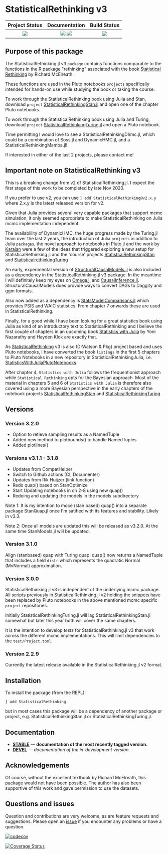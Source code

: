 # StatisticalRethinking v3


| **Project Status**                                                               |  **Documentation**                                                               | **Build Status**                                                                                |
|:-------------------------------------------------------------------------------:|:-------------------------------------------------------------------------------:|:-----------------------------------------------------------------------------------------------:|
|![][project-status-img] | [![][docs-stable-img]][docs-stable-url] [![][docs-dev-img]][docs-dev-url] | ![][CI-build] |

## Purpose of this package

The StatisticalRethinking.jl v3 `package` contains functions comparable to the functions in the R package "rethinking" associated with the book [Statistical Rethinking](https://xcelab.net/rm/statistical-rethinking/) by Richard McElreath. 

These functions are used in the Pluto notebooks `projects` specifically intended for hands-on use while studying the book or taking the course.

To work through the StatisticalRethinking book using Julia and Stan, download `project` [StatisticalRethinkingStan.jl](https://github.com/StatisticalRethinkingJulia/StatisticalRethinkingStan.jl) and open one of the chapter Pluto notebooks.

To work through the StatisticalRethinking book using Julia and Turing, download `project` [StatisticalRethinkingTuring.jl](https://github.com/StatisticalRethinkingJulia/StatisticalRethinkingTuring.jl) and open a Pluto notebook.

Time permitting I would love to see a StatisticalRethinkingDhmc.jl, which could be a combination of Soss.jl and DynamicHMC.jl, and a StatisticalRethinkingMamba.jl!

If interested in either of the last 2 projects, please contact me!

## Important note on StatisticalRethinking v3

This is a breaking change from v2 of StatisticalRethinking.jl. I expect the first stage of this work to be completed by late Nov 2020.

If you prefer to use v2, you can use `] add StatisticalRethinking@v2.x.y` where 2.x.y is the latest released version for v2.

Given that Julia provides several very capable packages that support mcmc simulation, it only seemed appropriate to make StatisticalRethinking on Julia mcmc implementation independent.

The availablility of DynamicHMC, the huge progress made by the Turing.jl team over the last 2 years, the introduction of Julia `projects` in addition to Julia `packages`, the novel approach to notebooks in Pluto.jl and the work by [Karajan](https://github.com/karajan9/statisticalrethinking) were a few of the ideas that triggered exploring a new setup for StatisticalRethinking.jl and the 'course' projects [StatistcalRethinkingStan](https://github.com/StatisticalRethinkingJulia/StatisticalRethinkingStan.jl) and [StatisticalrethinkingTuring](https://github.com/StatisticalRethinkingJulia/StatisticalRethinkingTuring.jl)

An early, experimental version of [StructuralCausalModels.jl](https://github.com/StatisticalRethinkingJulia/StructuralCausalModels.jl) is also included as a dependency in the StatisticalRethinking.jl v3 package. In the meantime I will definitely keep my eyes on [Omega.jl](https://github.com/zenna/Omega.jl) and [CausalInference.jl](https://github.com/mschauer/CausalInference.jl). StructuralCausalModels does provide ways to convert DAGs to Daggity and ggm formats.

Also now added as a dependency is [StatsModelComparisons.jl](https://github.com/StatisticalRethinkingJulia/StatsModelComparisons.jl) which provides PSIS and WAIC statistics. From chapter 7 onwards these are used in StatisticalRethinking.

Finally, for a good while I have been looking for a great statistics book using Julia as kind of an introductory text to StatisticalRethinking and I believe the first couple of chapters in an upcoming book [Statistics with Julia](https://statisticswithjulia.org/index.html) by Yoni Nazarathy and Hayden Klok are exactly that.

As [StatisticalRethinking](https://github.com/StatisticalRethinkingJulia) v3 is also (DrWatson & Pkg) project based and uses Pluto notebooks, I have converted the book `listings` in the first 5 chapters to Pluto Notebooks in a new repository in StatisticalRethinkingJulia, i.e. [StatisticsWithJuliaPlutoNotebooks](https://github.com/StatisticalRethinkingJulia/StatisticsWithJuliaPlutoNotebooks.jl). 

After chapter 4, `Statistics with Julia` follows the frequentionist approach while `Statistical Rethinking` opts for the Bayesian approach. Most of the material in chapters 5 and 6 of `Statistics with Julia` is therefore also covered using a more Bayesian perspective in the early chapters of the notebook projects [StatisticalRethinkingStan](https://github.com/StatisticalRethinkingJulia/StatisticalRethinkingStan.jl) and [StatisticalRethinkingTuring](https://github.com/StatisticalRethinkingJulia/StatisticalRethinkingTuring.jl). 

## Versions

### Version 3.2.0

- Option to retieve sampling results as a NamedTuple
- Added new method to plotbounds() to handle NamedTuples
- Added plotlines()

### Versions v3.1.1 - 3.1.8

- Updates from CompatHelper
- Switch to Github actions (CI, Documenter)
- Updates from Rik Huijzer (link function)
- Redo quap() based on StanOptimize
- Start Updating notebooks in ch 2-8 using new quap()
- Redoing and updating the models in the models subdirectory

Note 1: It is my intention to moce (stan based) quap() into a separate package StanQuap.jl once I'm satified with its features and stability. Likely in v3.3.

Note 2: Once all models are updated this will be released as v3.2.0. At the same time StanModels.jl will be updated.

### Version 3.1.0

Align (stanbased) quap with Turing quap. quap() now returns a NamedTuple that includes a field `distr` which represents the quadratic Normal (MvNormal) approximation.

### Version 3.0.0

StatisticalRethinking.jl v3 is independent of the underlying mcmc package. All scripts previously in StatisticalRethinking.jl v2 holding the snippets have been replaced by Pluto notebooks in the above mentioned mcmc specific `project` repositories.

Initially StatisticalRethinkingTuring.jl will lag StatisticalRethinkingStan.jl somewhat but later this year both will cover the same chapters.

It is the intention to develop *tests* for StatisticalRethinking.jl v3 that work across the different mcmc implementations. This will limit dependencies to the `test/Project.toml`.

### Version 2.2.9

Currently the latest release available in the StatisticalRethinking.jl v2 format.

## Installation

To install the package (from the REPL):

```
] add StatisticalRethinking
```

but in most cases this package will be a dependency of another package or project, e.g. StatisticalRethinkingStan.jl or StatisticalRethinkingTuring.jl.

## Documentation

- [**STABLE**][docs-stable-url] &mdash; **documentation of the most recently tagged version.**
- [**DEVEL**][docs-dev-url] &mdash; *documentation of the in-development version.*

## Acknowledgements

Of course, without the excellent textbook by Richard McElreath, this package would not have been possible. The author has also been supportive of this work and gave permission to use the datasets.

## Questions and issues

Question and contributions are very welcome, as are feature requests and suggestions. Please open an [issue][issues-url] if you encounter any problems or have a question.

[docs-dev-img]: https://img.shields.io/badge/docs-dev-blue.svg
[docs-dev-url]: https://statisticalrethinkingjulia.github.io/StatisticalRethinking.jl/latest

[docs-stable-img]: https://img.shields.io/badge/docs-stable-blue.svg
[docs-stable-url]: https://statisticalrethinkingjulia.github.io/StatisticalRethinking.jl/stable

[CI-build]: https://github.com/StatisticalRethinkingJulia/StatisticalRethinking.jl/workflows/CI/badge.svg?branch=master

[![codecov](https://codecov.io/gh/StatisticalRethinkingJulia/StatisticalRethinking.jl/branch/master/graph/badge.svg?token=TFxRFbKONS)](https://codecov.io/gh/StatisticalRethinkingJulia/StatisticalRethinking.jl)

[![Coverage Status](https://coveralls.io/repos/github/StatisticalRethinkingJulia/StatisticalRethinking.jl/badge.svg?branch=master)](https://coveralls.io/github/StatisticalRethinkingJulia/StatisticalRethinking.jl?branch=master)

[codecov-img]: https://codecov.io/gh/StatisticalRethinkingJulia/StatisticalRethinking.jl/branch/master/graph/badge.svg
[codecov-url]: https://codecov.io/gh/StatisticalRethinkingJulia/StatisticalRethinking.jl

[issues-url]: https://github.com/StatisticalRethinkingJulia/StatisticalRethinking.jl/issues

[project-status-img]: https://img.shields.io/badge/lifecycle-wip-orange.svg

